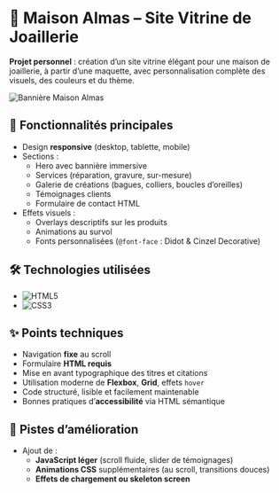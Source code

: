 # 💎 Maison Almas – Site Vitrine de Joaillerie

**Projet personnel** : création d’un site vitrine élégant pour une maison de joaillerie, à partir d’une maquette, avec personnalisation complète des visuels, des couleurs et du thème.

![Bannière Maison Almas](images/bannière.jpg)

## 🌟 Fonctionnalités principales

- Design **responsive** (desktop, tablette, mobile)
- Sections :
  - Hero avec bannière immersive
  - Services (réparation, gravure, sur-mesure)
  - Galerie de créations (bagues, colliers, boucles d’oreilles)
  - Témoignages clients
  - Formulaire de contact HTML
- Effets visuels :
  - Overlays descriptifs sur les produits
  - Animations au survol
  - Fonts personnalisées (`@font-face` : Didot & Cinzel Decorative)

## 🛠️ Technologies utilisées

- ![HTML5](https://img.shields.io/badge/HTML5-E34F26?style=flat&logo=html5&logoColor=white)
- ![CSS3](https://img.shields.io/badge/CSS3-1572B6?style=flat&logo=css3&logoColor=white)

## ✨ Points techniques

- Navigation **fixe** au scroll
- Formulaire **HTML requis**
- Mise en avant typographique des titres et citations
- Utilisation moderne de **Flexbox**, **Grid**, effets `hover`
- Code structuré, lisible et facilement maintenable
- Bonnes pratiques d’**accessibilité** via HTML sémantique

## 🚀 Pistes d’amélioration

- Ajout de :
  - **JavaScript léger** (scroll fluide, slider de témoignages)
  - **Animations CSS** supplémentaires (au scroll, transitions douces)
  - **Effets de chargement ou skeleton screen**
